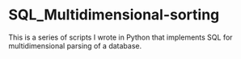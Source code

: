 # SQL_Multidimensional-sorting
This is a series of scripts I wrote in Python that implements SQL for multidimensional parsing of a database.
